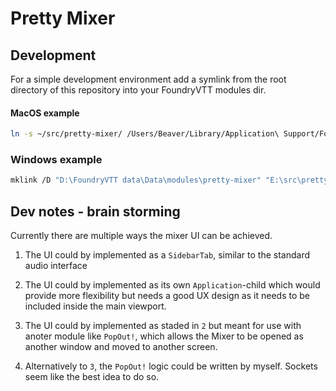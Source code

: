 # Pretty Mixer

## Development

For a simple development environment add a symlink from the root directory of this repository into your FoundryVTT modules dir.

#### MacOS example

```sh
ln -s ~/src/pretty-mixer/ /Users/Beaver/Library/Application\ Support/FoundryVTT/Data/modules
```

### Windows example

```sh
mklink /D "D:\FoundryVTT data\Data\modules\pretty-mixer" "E:\src\pretty-mixer"
```

## Dev notes - brain storming

Currently there are multiple ways the mixer UI can be achieved.

1. The UI could by implemented as a `SidebarTab`, similar to the standard audio interface

2. The UI could by implemented as its own `Application`-child which would provide more flexibility but needs a good UX design as it needs to be included inside the main viewport.

3. The UI could by implemented as staded in `2` but meant for use with anoter module like `PopOut!`, which allows the Mixer to be opened as another window and moved to another screen.

4. Alternatively to `3`, the `PopOut!` logic could be written by myself. Sockets seem like the best idea to do so.
